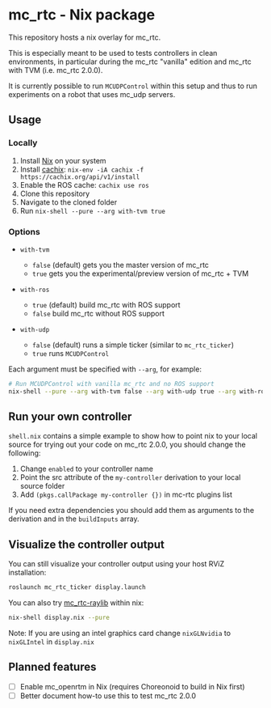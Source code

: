 mc_rtc - Nix package
==

This repository hosts a nix overlay for mc_rtc.

This is especially meant to be used to tests controllers in clean environments, in particular during the mc_rtc "vanilla" edition and mc_rtc with TVM (i.e. mc_rtc 2.0.0).

It is currently possible to run `MCUDPControl` within this setup and thus to run experiments on a robot that uses mc_udp servers.

Usage
--

### Locally

1. Install [Nix](https://nixos.org/download.html) on your system
2. Install [cachix](https://github.com/cachix/cachix): `nix-env -iA cachix -f https://cachix.org/api/v1/install`
3. Enable the ROS cache: `cachix use ros`
4. Clone this repository
5. Navigate to the cloned folder
6. Run `nix-shell --pure --arg with-tvm true`

### Options

- `with-tvm`
  - `false` (default) gets you the master version of mc_rtc
  - `true` gets you the experimental/preview version of mc_rtc + TVM

- `with-ros`
  - `true` (default) build mc_rtc with ROS support
  - `false` build mc_rtc without ROS support

- `with-udp`
  - `false` (default) runs a simple ticker (similar to `mc_rtc_ticker`)
  - `true` runs `MCUDPControl`

Each argument must be specified with `--arg`, for example:

```bash
# Run MCUDPControl with vanilla mc_rtc and no ROS support
nix-shell --pure --arg with-tvm false --arg with-udp true --arg with-ros false
```

Run your own controller
--

`shell.nix` contains a simple example to show how to point nix to your local source for trying out your code on mc_rtc 2.0.0, you should change the following:

1. Change `enabled` to your controller name
2. Point the src attribute of the `my-controller` derivation to your local source folder
3. Add `(pkgs.callPackage my-controller {})` in mc-rtc plugins list

If you need extra dependencies you should add them as arguments to the derivation and in the `buildInputs` array.

Visualize the controller output
--

You can still visualize your controller output using your host RViZ installation:

```bash
roslaunch mc_rtc_ticker display.launch
```

You can also try [mc_rtc-raylib](https://github.com/gergondet/mc_rtc-raylib/) within nix:

```bash
nix-shell display.nix --pure
```

Note: If you are using an intel graphics card change `nixGLNvidia` to `nixGLIntel` in `display.nix`

Planned features
--

- [ ] Enable mc_openrtm in Nix (requires Choreonoid to build in Nix first)
- [ ] Better document how-to use this to test mc_rtc 2.0.0
